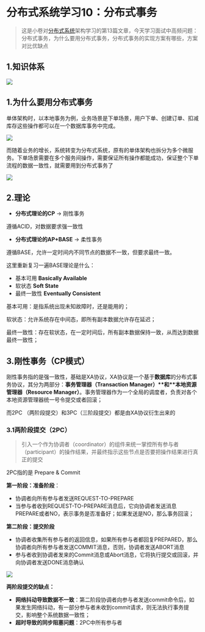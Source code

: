 # 分布式系统学习10：分布式事务

> 这是小卷对[分布式系统](https://so.csdn.net/so/search?q=分布式系统&spm=1001.2101.3001.7020)架构学习的第13篇文章，今天学习面试中高频问题：分布式事务，为什么要用分布式事务，分布式事务的实现方案有哪些，方案对比优缺点

## 1.知识体系

![](/Users/yuyunlong/IdeaProjects/find-next-dragon/bagu/img/分布式事务1.png)

## 1.为什么要用分布式事务

单体架构时，以本地事务为例，业务场景是下单场景，用户下单、创建订单、扣减库存这些操作都可以在一个数据库事务中完成。

![](/Users/yuyunlong/IdeaProjects/find-next-dragon/bagu/img/分布式事务2.png)

而随着业务的增长，系统转变为分布式系统，原有的单体架构也拆分为多个微服务。下单场景需要在多个服务间操作，需要保证所有操作都能成功，保证整个下单流程的数据一致性，就需要用到分布式事务了

![](/Users/yuyunlong/IdeaProjects/find-next-dragon/bagu/img/分布式事务3.png)

## 2.理论

- **分布式理论的CP** -> 刚性事务

遵循ACID，对数据要求强一致性

- **分布式理论的AP+BASE** -> 柔性事务

遵循BASE，允许一定时间内不同节点的数据不一致，但要求最终一致。

这里重新复习一遍BASE理论是什么：

* 基本可用 **Basically Available**
* 软状态 **Soft State**
* 最终一致性 **Eventually Consistent**

基本可用：是指系统出现未知故障时，还是能用的；

软状态：允许系统存在中间态，即所有副本数据允许存在延迟；

最终一致性：存在软状态，在一定时间后，所有副本数据保持一致，从而达到数据最终一致性；

## 3.刚性事务（CP模式）

刚性事务指的是强一致性，基础是XA协议，XA协议是一个基于**数据库**的分布式事务协议，其分为两部分：**事务管理器（Transaction Manager）\**和\**本地资源管理器（Resource Manager）**。事务管理器作为一个全局的调度者，负责对各个本地资源管理器统一号令提交或者回滚；

而2PC （两阶段提交）和3PC（三阶段提交）都是由XA协议衍生出来的

### 3.1两阶段提交（2PC）

> 引入一个作为协调者（coordinator）的组件来统一掌控所有参与者（participant）的操作结果，并最终指示这些节点是否要把操作结果进行真正的提交

2PC指的是 Prepare & Commit

**第一阶段：准备阶段**：

* 协调者向所有参与者发送REQUEST-TO-PREPARE
* 当参与者收到REQUEST-TO-PREPARE消息后，它向协调者发送消息PREPARE或者NO，表示事务是否准备好；如果发送是NO，那么事务回滚；

**第二阶段：提交阶段**

* 协调者收集所有参与者的返回信息，如果所有参与者都回复PREPARED，那么协调者向所有参与者发送COMMIT消息，否则，协调者发送ABORT消息
* 参与者收到协调者发来的Commit消息或Abort消息，它将执行提交或回滚，并向协调者发送DONE消息确认

![](D:\IdeaProjects\find-next-dragon\bagu\img\分布式事务4.png)

**两阶段提交的缺点：**

* **网络抖动导致数据不一致**：第二阶段协调者向参与者发送commit命令后，如果发生网络抖动，有一部分参与者未收到commit请求，则无法执行事务提交，影响整个系统数据一致性；
* **超时导致的同步阻塞问题**：2PC中所有参与者